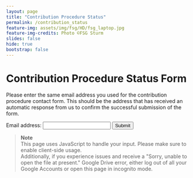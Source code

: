 ```yaml
---
layout: page
title: "Contribution Procedure Status"
permalink: /contribution_status
feature-img: assets/img/fsg/HD/fsg_laptop.jpg
feature-img-credits: Photo ©FSG Sturm
slides: false
hide: true
bootstrap: false
---
```

<style>
    iframe{
        border-style: none;
        width: 100%;
        height: 700px;
    }
</style>

<h1>Contribution Procedure Status Form</h1>

Please enter the same email address you used for the contribution procedure contact form.
This should be the address that has received an automatic response from us to confirm the successful submission of the form.

<form id="contrib_status_form" target="_status_iframe">
    <label for="email">Email address:</label>
    <input id="email" type="email" name="email" required/>
    <input id="submit_button" type="submit" />
</form>

> **Note**
> <br>
> This page uses JavaScript to handle your input. Please make sure to enable client-side usage.<br>
> Additionally, if you experience issues and receive a "Sorry, unable to open the file at present." Google Drive error, either log out of all your Google Accounts or open this page in incognito mode.
<h3 id="loading_text" style="display:none;">Loading...</h3>
<div id="contrib_procedure_container" style="display:none;">
  <iframe name="_status_iframe" id="contribution_procedure_status"></iframe>
  <h3>Job Status Legend</h3>
  <table id="job_status_legend">
      <thead>
      <tr>
        <th>Status</th>
        <th>Description</th>
      </tr>
        <td><font color="orange">Pending</font></td>
        <td>The labeling job has been created but the annotator hasn't started it yet.</td>
      <tr>
        <td><font color="blue">In progress</font></td>
        <td>The labeling job is currently being annotated. Note that you need to submit a job for us to be able to review it.</td>
      </tr>
      <tr>
        <td><font color="red">To be reviewed</font></td>
        <td>The labeling job has been submitted for review. We will allocate time to review it as soon as possible.</td>
      </tr>
      <tr>
        <td><font color="green">On review</font></td>
        <td>The labeling job is currently being reviewed.</td>
      </tr>
      </thead>
      <tbody>
      </tbody>
    </table>
</div>
<script>
document.forms[0].onsubmit = function(event) {
    event.preventDefault();
    // Hide position container
    document.getElementById("contrib_procedure_container").style.display = "none";
    // Show loading text
    document.getElementById("loading_text").style.display = "block";
    var team_email = document.getElementById("email").value;
    var  url = "https://script.google.com/macros/s/AKfycbwe9WgdWy_nsfyk1zC13pGc-ZnoJ4iRGvvJyIXZ2h4buI5MWLTL/exec" + "?email=" + team_email;
    // Set iframe target to HTML waiting position web app response
    var iframe = document.getElementById("contribution_procedure_status")
    iframe.src = url;
    iframe.onload = function() {
        //iframe.style.height = iframe.contentWindow.document.body.offsetHeight + 'px';
        // Hide loading text
        document.getElementById("loading_text").style.display = "none";
        // Unhide position container
        document.getElementById("contrib_procedure_container").style.display = "block";
    };
};
// Handle parameters for pre-filled contribution status page
window.onload = function () {
    // Check iframe src
    if (iframe = document.getElementById("contribution_procedure_status").src == "") {
        (new URL(window.location.href)).searchParams.forEach(
            (val, param) => document.getElementsByName(param).forEach(
            (el) => el.value = val)
        );
        // Submit form if there's pre-filled input
        document.getElementById("submit_button").click() 
    };
};
</script>
